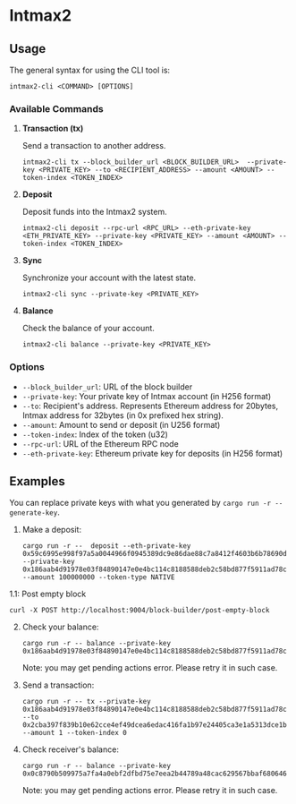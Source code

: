 # Intmax2 

## Usage

The general syntax for using the CLI tool is:

```
intmax2-cli <COMMAND> [OPTIONS]
```

### Available Commands

1. **Transaction (tx)**
   
   Send a transaction to another address.

   ```
   intmax2-cli tx --block_builder_url <BLOCK_BUILDER_URL>  --private-key <PRIVATE_KEY> --to <RECIPIENT_ADDRESS> --amount <AMOUNT> --token-index <TOKEN_INDEX>
   ```

2. **Deposit**
   
   Deposit funds into the Intmax2 system.

   ```
   intmax2-cli deposit --rpc-url <RPC_URL> --eth-private-key <ETH_PRIVATE_KEY> --private-key <PRIVATE_KEY> --amount <AMOUNT> --token-index <TOKEN_INDEX>
   ```

3. **Sync**
   
   Synchronize your account with the latest state.

   ```
   intmax2-cli sync --private-key <PRIVATE_KEY>
   ```

4. **Balance**
   
   Check the balance of your account.

   ```
   intmax2-cli balance --private-key <PRIVATE_KEY>
   ```

### Options

- `--block_builder_url`: URL of the block builder
- `--private-key`: Your private key of Intmax account (in H256 format)
- `--to`: Recipient's address. Represents Ethereum address for 20bytes, Intmax address for 32bytes (in 0x prefixed hex string).
- `--amount`: Amount to send or deposit (in U256 format)
- `--token-index`: Index of the token (u32)
- `--rpc-url`: URL of the Ethereum RPC node
- `--eth-private-key`: Ethereum private key for deposits (in H256 format)

## Examples

You can replace private keys with what you generated by `cargo run -r -- generate-key`.

1. Make a deposit:
   ```
   cargo run -r --  deposit --eth-private-key 0x59c6995e998f97a5a0044966f0945389dc9e86dae88c7a8412f4603b6b78690d --private-key 0x186aab4d91978e03f84890147e0e4bc114c8188588deb2c58bd877f5911ad78c --amount 100000000 --token-type NATIVE
   ```
1.1: Post empty block
   ```
   curl -X POST http://localhost:9004/block-builder/post-empty-block 
   ```

2. Check your balance:
   ```
   cargo run -r -- balance --private-key 0x186aab4d91978e03f84890147e0e4bc114c8188588deb2c58bd877f5911ad78c
   ```
   Note: you may get pending actions error. Please retry it in such case. 
3. Send a transaction:
   ```
   cargo run -r -- tx --private-key 0x186aab4d91978e03f84890147e0e4bc114c8188588deb2c58bd877f5911ad78c --to 0x2cba397f839b10e62cce4ef49dcea6edac416fa1b97e24405ca3e1a5313dce1b --amount 1 --token-index 0 
   ```

4. Check receiver's balance:
   ```
   cargo run -r -- balance --private-key 0x0c8790b509975a7fa4a0ebf2dfbd75e7eea2b44789a48cac629567bbaf680646
   ```
   Note: you may get pending actions error. Please retry it in such case. 